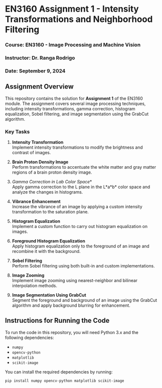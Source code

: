 # EN3160 Assignment 1 - Intensity Transformations and Neighborhood Filtering

### Course: EN3160 - Image Processing and Machine Vision
### Instructor: Dr. Ranga Rodrigo  
### Date: September 9, 2024

## Assignment Overview

This repository contains the solution for **Assignment 1** of the EN3160 module. The assignment covers several image processing techniques, including intensity transformations, gamma correction, histogram equalization, Sobel filtering, and image segmentation using the GrabCut algorithm.

### Key Tasks

1. **Intensity Transformation**  
   Implement intensity transformations to modify the brightness and contrast of images.

2. **Brain Proton Density Image**  
   Perform transformations to accentuate the white matter and gray matter regions of a brain proton density image.

3. **Gamma Correction in L*a*b* Color Space**  
   Apply gamma correction to the L plane in the L\*a\*b\* color space and analyze the changes in histograms.

4. **Vibrance Enhancement**  
   Increase the vibrance of an image by applying a custom intensity transformation to the saturation plane.

5. **Histogram Equalization**  
   Implement a custom function to carry out histogram equalization on images.

6. **Foreground Histogram Equalization**  
   Apply histogram equalization only to the foreground of an image and recombine it with the background.

7. **Sobel Filtering**  
   Perform Sobel filtering using both built-in and custom implementations.

8. **Image Zooming**  
   Implement image zooming using nearest-neighbor and bilinear interpolation methods.

9. **Image Segmentation Using GrabCut**  
   Segment the foreground and background of an image using the GrabCut algorithm and apply background blurring for enhancement.

## Instructions for Running the Code

To run the code in this repository, you will need Python 3.x and the following dependencies:

- `numpy`
- `opencv-python`
- `matplotlib`
- `scikit-image`

You can install the required dependencies by running:

```bash
pip install numpy opencv-python matplotlib scikit-image
